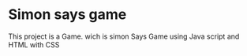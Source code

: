 # Simon says game

This project is a Game. wich is simon Says Game using Java script and HTML with CSS